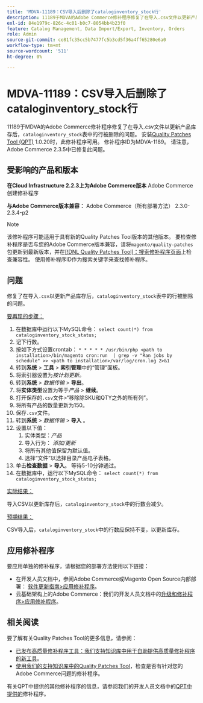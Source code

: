 ```yaml
---
title: 'MDVA-11189：CSV导入后删除了cataloginventory_stock行'
description: 11189于MDVA的Adobe Commerce修补程序修复了在导入.csv文件以更新产品库存后，删除“cataloginventory_stock”表中的行时出现的问题。 安装[Quality Patches Tool (QPT)](/help/announcements/adobe-commerce-announcements/magento-quality-patches-released-new-tool-to-self-serve-quality-patches.md) 1.0.20后，即可使用此修补程序。 修补程序ID为MDVA-1189。 请注意，Adobe Commerce 2.3.5中已修复此问题。
exl-id: 84e1979c-826c-4c01-b0c7-8054bb4b23f0
feature: Catalog Management, Data Import/Export, Inventory, Orders
role: Admin
source-git-commit: ce81fc35cc5b7477fc5b3cd5f36a4ff65280e6a0
workflow-type: tm+mt
source-wordcount: '511'
ht-degree: 0%

---
```


# MDVA-11189：CSV导入后删除了cataloginventory_stock行

11189于MDVA的Adobe Commerce修补程序修复了在导入.csv文件以更新产品库存后，`cataloginventory_stock`表中的行被删除的问题。 安装[Quality Patches Tool (QPT)](/help/announcements/adobe-commerce-announcements/magento-quality-patches-released-new-tool-to-self-serve-quality-patches.md) 1.0.20时，此修补程序可用。 修补程序ID为MDVA-1189。 请注意，Adobe Commerce 2.3.5中已修复此问题。

## 受影响的产品和版本

**在Cloud Infrastructure 2.2.3上为Adobe Commerce版本** Adobe Commerce创建修补程序

**与Adobe Commerce版本兼容：** Adobe Commerce（所有部署方法） 2.3.0-2.3.4-p2

>[!NOTE]
>
>该修补程序可能适用于具有新的Quality Patches Tool版本的其他版本。 要检查修补程序是否与您的Adobe Commerce版本兼容，请将`magento/quality-patches`包更新到最新版本，并在[[!DNL Quality Patches Tool]：搜索修补程序页面](https://devdocs.magento.com/quality-patches/tool.html#patch-grid)上检查兼容性。 使用修补程序ID作为搜索关键字来查找修补程序。

## 问题

修复了在导入`.csv`以更新产品库存后，`cataloginventory_stock`表中的行被删除的问题。

<u>要再现的步骤：</u>

1. 在数据库中运行以下MySQL命令： `select count(*) from cataloginventory_stock_status;`
1. 记下行数。
1. 按如下方式设置crontab： `* * * * * /usr/bin/php <path to installation>/bin/magento cron:run  | grep -v "Ran jobs by schedule" >> <path to installation>/var/log/cron.log 2>&1`
1. 转到&#x200B;**系统** > **工具** > **索引管理**&#x200B;中的“管理”面板。
1. 将索引器设置为&#x200B;*按计划更新。*
1. 转到&#x200B;**系统** > *数据传输* > **导出**。
1. 将&#x200B;**实体类型**&#x200B;设置为等于&#x200B;*产品* > **继续**。
1. 打开保存的`.csv`文件>“移除除SKU和QTY之外的所有列”。
1. 将所有产品的数量更新为150。
1. 保存`.csv`文件。
1. 转到&#x200B;**系统** > *数据传输* > **导入** 。
1. 设置以下值：
   1. 实体类型：*产品*
   1. 导入行为： *添加/更新*
   1. 将所有其他值保留为默认值。
   1. 选择“文件”以选择目录产品电子表格。
1. 单击&#x200B;**检查数据** > **导入**。 等待5-10分钟通过。
1. 在数据库中，运行以下MySQL命令：
   `select count(*) from cataloginventory_stock_status;`

<u>实际结果：</u>

导入CSV以更新库存后，`cataloginventory_stock`中的行数会减少。

<u>预期结果：</u>

CSV导入后，`cataloginventory_stock`中的行数应保持不变，以更新库存。

## 应用修补程序

要应用单独的修补程序，请根据您的部署方法使用以下链接：

* 在开发人员文档中，参阅Adobe Commerce或Magento Open Source内部部署： [软件更新指南>应用修补程序](https://devdocs.magento.com/guides/v2.4/comp-mgr/patching/mqp.html)。
* 云基础架构上的Adobe Commerce：我们的开发人员文档中的[升级和修补程序>应用修补程序](https://devdocs.magento.com/cloud/project/project-patch.html)。

## 相关阅读

要了解有关Quality Patches Tool的更多信息，请参阅：

* [已发布高质量修补程序工具：我们支持知识库中用于自助提供高质量修补程序的新工具](/help/announcements/adobe-commerce-announcements/magento-quality-patches-released-new-tool-to-self-serve-quality-patches.md)。
* [使用我们的支持知识库中的Quality Patches Tool](/help/support-tools/patches-available-in-qpt-tool/check-patch-for-magento-issue-with-magento-quality-patches.md)，检查是否有针对您的Adobe Commerce问题的修补程序。

有关QPT中提供的其他修补程序的信息，请参阅我们的开发人员文档中的[QPT中提供的](https://devdocs.magento.com/quality-patches/tool.html#patch-grid)修补程序。
